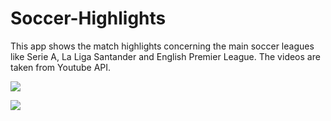 # Soccer-Highlights
 This app shows the match highlights concerning the main soccer leagues like Serie A, La Liga Santander and English Premier League. The videos are taken from Youtube API.

![](gif1.gif)

![](gif2.gif)
